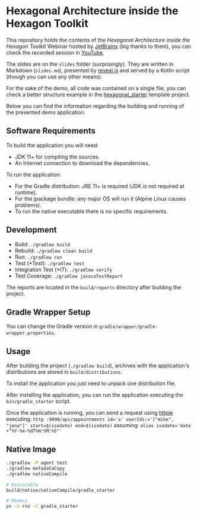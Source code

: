 
# Hexagonal Architecture inside the Hexagon Toolkit
This repository holds the contents of the *Hexagonal Architecture inside the Hexagon Toolkit*
Webinar hosted by [JetBrains] (big thanks to them), you can check the recorded session in [YouTube].

The slides are on the `slides` folder (surprisingly). They are written in Markdown (`slides.md`),
presented by [reveal.js] and served by a Kotlin script (though you can use any other means).

For the sake of the demo, all code was contained on a single file, you can check a better structure
example in the [hexagonal_starter](https://github.com/hexagontk/hexagonal_starter) template project.

Below you can find the information regarding the building and running of the presented demo
application.

[JetBrains]: https://www.jetbrains.com
[YouTube]: https://www.youtube.com/live/M3ccMm85YU4?feature=share
[reveal.js]: https://revealjs.com

## Software Requirements
To build the application you will need:
* JDK 11+ for compiling the sources.
* An Internet connection to download the dependencies.

To run the application:
* For the Gradle distribution: JRE 11+ is required (JDK is not required at runtime).
* For the jpackage bundle: any major OS will run it (Alpine Linux causes problems).
* To run the native executable there is no specific requirements.

## Development
* Build: `./gradlew build`
* Rebuild: `./gradlew clean build`
* Run: `./gradlew run`
* Test (*\*Test*): `./gradlew test`
* Integration Test (*\*IT*): `./gradlew verify`
* Test Coverage: `./gradlew jacocoTestReport`

The reports are located in the `build/reports` directory after building the project.

## Gradle Wrapper Setup
You can change the Gradle version in `gradle/wrapper/gradle-wrapper.properties`.

## Usage
After building the project (`./gradlew build`), archives with the application's distributions are
stored in `build/distributions`.

To install the application you just need to unpack one distribution file.

After installing the application, you can run the application executing the `bin/gradle_starter`
script.

Once the application is running, you can send a request using [httpie] executing:
`http :9090/api/appointments id='a' userIds:='["mike", "jena"]' start=$(isodate) end=$(isodate)`
assuming: `alias isodate='date +"%Y-%m-%dT%H:%M:%S"'`

[httpie]: https://httpie.io

## Native Image
```bash
./gradlew -P agent test
./gradlew metadataCopy
./gradlew nativeCompile

# Executable
build/native/nativeCompile/gradle_starter

# Memory
ps -o rss -C gradle_starter
```
